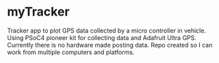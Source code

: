 myTracker
=========

Tracker app to plot GPS data collected by a micro controller in vehicle. Using PSoC4 pioneer kit for collecting data and Adafruit Ultra GPS. Currently there is no hardware made posting data. Repo created so I can work from multiple computers and platforms.
